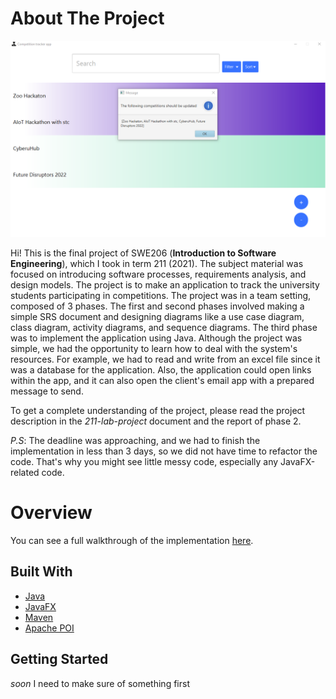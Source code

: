 # About The Project

![Start screen](./images/start.png)

Hi!
This is the final project of SWE206 (**Introduction to Software Engineering**), which I took in term 211 (2021). The subject material was focused on introducing software processes, requirements analysis, and design models. The project is to make an application to track the university students participating in competitions. The project was in a team setting, composed of 3 phases. The first and second phases involved making a simple SRS document and designing diagrams like a use case diagram, class diagram, activity diagrams, and sequence diagrams. The third phase was to implement the application using Java. Although the project was simple, we had the opportunity to learn how to deal with the system's resources. For example, we had to read and write from an excel file since it was a database for the application. Also, the application could open links within the app, and it can also open the client's email app with a prepared message to send.

To get a complete understanding of the project, please read the project description in the _211-lab-project_ document and the report of phase 2.

_P.S_: The deadline was approaching, and we had to finish the implementation in less than 3 days, so we did not have time to refactor the code. That's why you might see little messy code, especially any JavaFX-related code.

# Overview

You can see a full walkthrough of the implementation [here](https://drive.google.com/file/d/1HRYL9sSuhV-xom7T51L0uAlNiExsAFX2/view?usp=sharing).

## Built With

- [Java](https://www.java.com/en/)
- [JavaFX](https://openjfx.io/)
- [Maven](https://maven.apache.org/)
- [Apache POI](https://poi.apache.org/)

## Getting Started

_soon_ I need to make sure of something first
